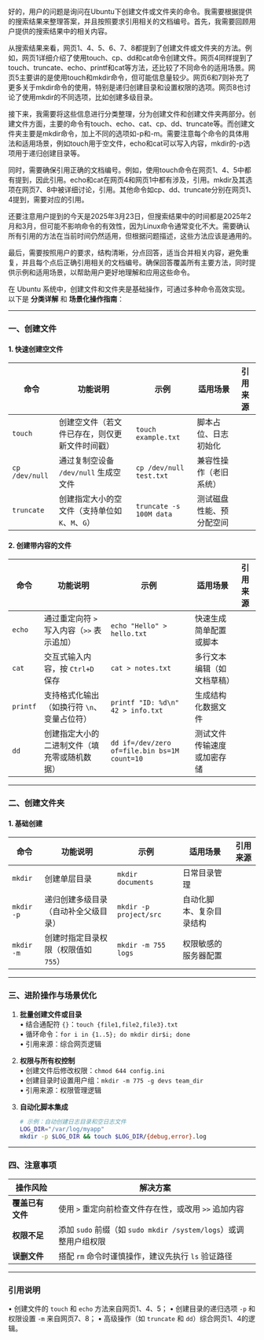 好的，用户的问题是询问在Ubuntu下创建文件或文件夹的命令。我需要根据提供的搜索结果来整理答案，并且按照要求引用相关的文档编号。首先，我需要回顾用户提供的搜索结果中的相关内容。

从搜索结果来看，网页1、4、5、6、7、8都提到了创建文件或文件夹的方法。例如，网页1详细介绍了使用touch、cp、dd和cat命令创建文件。网页4同样提到了touch、truncate、echo、printf和cat等方法，还比较了不同命令的适用场景。网页5主要讲的是使用touch和mkdir命令，但可能信息量较少。网页6和7则补充了更多关于mkdir命令的使用，特别是递归创建目录和设置权限的选项。网页8也讨论了使用mkdir的不同选项，比如创建多级目录。

接下来，我需要将这些信息进行分类整理，分为创建文件和创建文件夹两部分。创建文件方面，主要的命令有touch、echo、cat、cp、dd、truncate等。而创建文件夹主要是mkdir命令，加上不同的选项如-p和-m。需要注意每个命令的具体用法和适用场景，例如touch用于空文件，echo和cat可以写入内容，mkdir的-p选项用于递归创建目录等。

同时，需要确保引用正确的文档编号。例如，使用touch命令在网页1、4、5中都有提到，因此引用。echo和cat在网页4和网页1中都有涉及，引用。mkdir及其选项在网页7、8中被详细讨论，引用。其他命令如cp、dd、truncate分别在网页1、4提到，需要对应的引用。

还要注意用户提到的今天是2025年3月23日，但搜索结果中的时间都是2025年2月和3月，但可能不影响命令的有效性，因为Linux命令通常变化不大。需要确认所有引用的方法在当前时间仍然适用，但根据问题描述，这些方法应该是通用的。

最后，需要按照用户的要求，结构清晰，分点回答，适当合并相关内容，避免重复，并且每个点后正确引用相关的文档编号。确保回答覆盖所有主要方法，同时提供示例和适用场景，以帮助用户更好地理解和应用这些命令。




在 Ubuntu 系统中，创建文件和文件夹是基础操作，可通过多种命令高效实现。以下是 **分类详解** 和 **场景化操作指南**：

---

### **一、创建文件**
#### **1. 快速创建空文件**
| 命令       | 功能说明                                                                 | 示例                     | 适用场景                       | 引用来源           |
|------------|--------------------------------------------------------------------------|--------------------------|--------------------------------|--------------------|
| `touch`    | 创建空文件（若文件已存在，则仅更新文件时间戳）                           | `touch example.txt`      | 脚本占位、日志初始化           |        |
| `cp /dev/null` | 通过复制空设备 `/dev/null` 生成空文件                                    | `cp /dev/null test.txt`  | 兼容性操作（老旧系统）         |                |
| `truncate` | 创建指定大小的空文件（支持单位如 `K`、`M`、`G`）                         | `truncate -s 100M data`  | 测试磁盘性能、预分配空间       |                |

#### **2. 创建带内容的文件**
| 命令       | 功能说明                                                                 | 示例                                  | 适用场景                       | 引用来源           |
|------------|--------------------------------------------------------------------------|---------------------------------------|--------------------------------|--------------------|
| `echo`     | 通过重定向符 `>` 写入内容（`>>` 表示追加）                               | `echo "Hello" > hello.txt`           | 快速生成简单配置或脚本         |            |
| `cat`      | 交互式输入内容，按 `Ctrl+D` 保存                                        | `cat > notes.txt`                    | 多行文本编辑（如文档草稿）     |            |
| `printf`   | 支持格式化输出（如换行符 `\n`、变量占位符）                             | `printf "ID: %d\n" 42 > info.txt`    | 生成结构化数据文件             |                |
| `dd`       | 创建指定大小的二进制文件（填充零或随机数据）                            | `dd if=/dev/zero of=file.bin bs=1M count=10` | 测试文件传输速度或加密存储     |                |

---

### **二、创建文件夹**
#### **1. 基础创建**
| 命令       | 功能说明                                                                 | 示例                     | 适用场景                       | 引用来源           |
|------------|--------------------------------------------------------------------------|--------------------------|--------------------------------|--------------------|
| `mkdir`    | 创建单层目录                                                            | `mkdir documents`        | 日常目录管理                   |            |
| `mkdir -p` | 递归创建多级目录（自动补全父级目录）                                     | `mkdir -p project/src`   | 自动化脚本、复杂目录结构       |            |
| `mkdir -m` | 创建时指定目录权限（权限值如 `755`）                                     | `mkdir -m 755 logs`      | 权限敏感的服务器配置           |            |

---

### **三、进阶操作与场景优化**
1. **批量创建文件或目录**  
   • 结合通配符 `{}`：`touch {file1,file2,file3}.txt`  
   • 循环命令：`for i in {1..5}; do mkdir dir$i; done`  
   • 引用来源：综合网页逻辑

2. **权限与所有权控制**  
   • 创建文件后修改权限：`chmod 644 config.ini`  
   • 创建目录时设置用户组：`mkdir -m 775 -g devs team_dir`  
   • 引用来源：权限管理逻辑

3. **自动化脚本集成**  
   ```bash
   # 示例：自动创建日志目录和空日志文件
   LOG_DIR="/var/log/myapp"
   mkdir -p $LOG_DIR && touch $LOG_DIR/{debug,error}.log
   ```

---

### **四、注意事项**
| 操作风险       | 解决方案                                                                 |
|----------------|--------------------------------------------------------------------------|
| **覆盖已有文件** | 使用 `>` 重定向前检查文件存在性，或改用 `>>` 追加内容                    |
| **权限不足**    | 添加 `sudo` 前缀（如 `sudo mkdir /system/logs`）或调整用户组权限         |
| **误删文件**    | 搭配 `rm` 命令时谨慎操作，建议先执行 `ls` 验证路径                        |

---

### **引用说明**
• 创建文件的 `touch` 和 `echo` 方法来自网页1、4、5；
• 创建目录的递归选项 `-p` 和权限设置 `-m` 来自网页7、8；
• 高级操作（如 `truncate` 和 `dd`）综合网页1、4的逻辑。